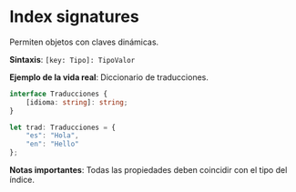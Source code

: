 # Index signatures

Permiten objetos con claves dinámicas.

**Sintaxis**: `[key: Tipo]: TipoValor`

**Ejemplo de la vida real**: Diccionario de traducciones.

```typescript
interface Traducciones {
    [idioma: string]: string;
}

let trad: Traducciones = {
    "es": "Hola",
    "en": "Hello"
};
```

**Notas importantes**: Todas las propiedades deben coincidir con el tipo del índice.